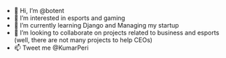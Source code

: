 - 👋 Hi, I’m @botent
- 👀 I’m interested in esports and gaming
- 🌱 I’m currently learning Django and Managing my startup
- 💞️ I’m looking to collaborate on projects related to business and esports (well, there are not many projects to help CEOs)
- 📫 Tweet me @KumarPeri

<!---
botent/botent is a ✨ special ✨ repository because its `README.md` (this file) appears on your GitHub profile.
You can click the Preview link to take a look at your changes.
--->
